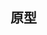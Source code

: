 <!--
 * @Descripttion:
 * @version:
 * @Author: Gou xuefei
 * @Email:
 * @Date: 2022-02-20 16:44:04
 * @LastEditors: sueRimn
 * @LastEditTime: 2022-02-20 17:08:30
-->

## 原型
